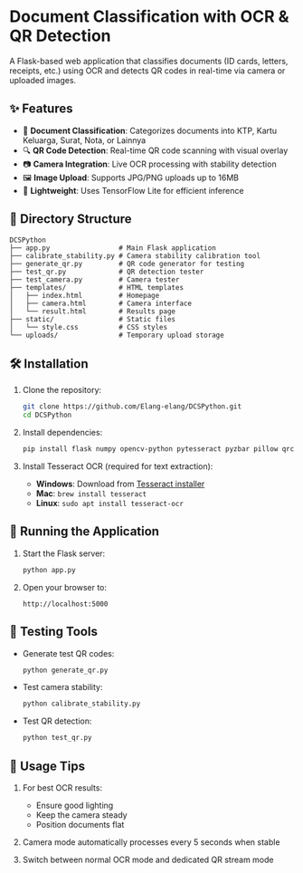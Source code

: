 # Document Classification with OCR & QR Detection

A Flask-based web application that classifies documents (ID cards, letters, receipts, etc.) using OCR and detects QR codes in real-time via camera or uploaded images.

## ✨ Features

- 📄 **Document Classification**: Categorizes documents into KTP, Kartu Keluarga, Surat, Nota, or Lainnya
- 🔍 **QR Code Detection**: Real-time QR code scanning with visual overlay
- 📷 **Camera Integration**: Live OCR processing with stability detection
- 🖼️ **Image Upload**: Supports JPG/PNG uploads up to 16MB
- 🚀 **Lightweight**: Uses TensorFlow Lite for efficient inference

## 📂 Directory Structure

```
DCSPython
├── app.py                 # Main Flask application
├── calibrate_stability.py # Camera stability calibration tool
├── generate_qr.py         # QR code generator for testing
├── test_qr.py             # QR detection tester
├── test_camera.py         # Camera tester
├── templates/             # HTML templates
│   ├── index.html         # Homepage
│   ├── camera.html        # Camera interface
│   └── result.html        # Results page
├── static/                # Static files
│   └── style.css          # CSS styles
└── uploads/               # Temporary upload storage
```

## 🛠️ Installation

1. Clone the repository:
   ```bash
   git clone https://github.com/Elang-elang/DCSPython.git
   cd DCSPython
   ```

2. Install dependencies:
   ```bash
   pip install flask numpy opencv-python pytesseract pyzbar pillow qrcode
   ```

3. Install Tesseract OCR (required for text extraction):
   - **Windows**: Download from [Tesseract installer](https://github.com/UB-Mannheim/tesseract/wiki)
   - **Mac**: `brew install tesseract`
   - **Linux**: `sudo apt install tesseract-ocr`

## 🚀 Running the Application

1. Start the Flask server:
   ```bash
   python app.py
   ```

2. Open your browser to:
   ```
   http://localhost:5000
   ```

## 🔧 Testing Tools

- Generate test QR codes:
  ```bash
  python generate_qr.py
  ```

- Test camera stability:
  ```bash
  python calibrate_stability.py
  ```

- Test QR detection:
  ```bash
  python test_qr.py
  ```

## 📸 Usage Tips

1. For best OCR results:
   - Ensure good lighting
   - Keep the camera steady
   - Position documents flat

2. Camera mode automatically processes every 5 seconds when stable

3. Switch between normal OCR mode and dedicated QR stream mode
